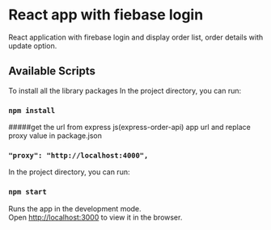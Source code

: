 # React app with fiebase login

React application with firebase login and display order list, order details with update option.


## Available Scripts

To install all the library packages In the project directory, you can run:

### `npm install`

#####get the url from express js(express-order-api) app url and replace proxy value in package.json

### `"proxy": "http://localhost:4000",`

In the project directory, you can run:

### `npm start`

Runs the app in the development mode.\
Open [http://localhost:3000](http://localhost:3000) to view it in the browser.

